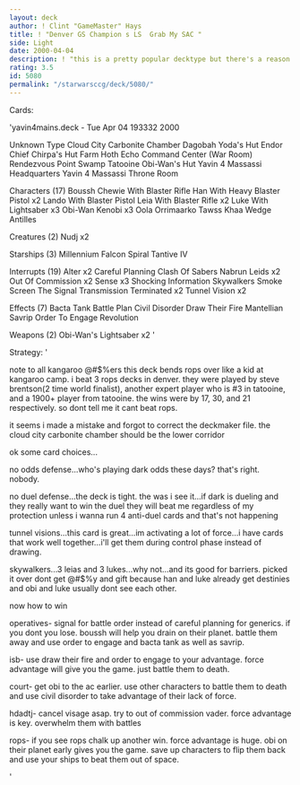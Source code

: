 ```yaml
---
layout: deck
author: ! Clint "GameMaster" Hays
title: ! "Denver GS Champion s LS  Grab My SAC "
side: Light
date: 2000-04-04
description: ! "this is a pretty popular decktype but there's a reason for that.  its the best there is.  this one is very tough."
rating: 3.5
id: 5080
permalink: "/starwarsccg/deck/5080/"
---
```

Cards: 

'yavin4mains.deck - Tue Apr 04 193332 2000


Unknown Type
Cloud City Carbonite Chamber
Dagobah Yoda's Hut
Endor Chief Chirpa's Hut
Farm
Hoth Echo Command Center (War Room)
Rendezvous Point
Swamp
Tatooine Obi-Wan's Hut
Yavin 4 Massassi Headquarters
Yavin 4 Massassi Throne Room

Characters (17)
Boussh
Chewie With Blaster Rifle
Han With Heavy Blaster Pistol  x2
Lando With Blaster Pistol
Leia With Blaster Rifle  x2
Luke With Lightsaber  x3
Obi-Wan Kenobi	x3
Oola
Orrimaarko
Tawss Khaa
Wedge Antilles

Creatures (2)
Nudj  x2

Starships (3)
Millennium Falcon
Spiral
Tantive IV

Interrupts (19)
Alter  x2
Careful Planning
Clash Of Sabers
Nabrun Leids  x2
Out Of Commission  x2
Sense  x3
Shocking Information
Skywalkers
Smoke Screen
The Signal
Transmission Terminated  x2
Tunnel Vision  x2

Effects (7)
Bacta Tank
Battle Plan
Civil Disorder
Draw Their Fire
Mantellian Savrip
Order To Engage
Revolution

Weapons (2)
Obi-Wan's Lightsaber  x2
'

Strategy: '

note to all kangaroo @#$%ers  this deck bends rops over like a kid at kangaroo camp.  i beat 3 rops decks in denver.  they were played by steve brentson(2 time world finalist), another expert player who is #3 in tatooine, and a 1900+ player from tatooine.  the wins were by 17, 30, and 21 respectively.  so dont tell me it cant beat rops.


it seems i made a mistake and forgot to correct the deckmaker file.  the cloud city carbonite chamber should be the lower corridor


ok some card choices...

no odds defense...who's playing dark odds these days?	that's right.	nobody.

no duel defense...the deck is tight.  the was i see it...if dark is dueling and they really want to win the duel they will beat me regardless of my protection unless i wanna run 4 anti-duel cards and that's not happening

tunnel visions...this card is great...im activating a lot of force...i have cards that work well together...i'll get them during control phase instead of drawing.

skywalkers...3 leias and 3 lukes...why not...and its good for barriers.  picked it over dont get @#$%y and gift because han and luke already get destinies and obi and luke usually dont see each other.


now how to win


operatives- signal for battle order instead of careful planning for generics.  if you dont you lose.  boussh will help you drain on their planet.  battle them away and use order to engage and bacta tank as well as savrip.

isb- use draw their fire and order to engage to your advantage.  force advantage will give you the game.  just battle them to death.

court- get obi to the ac earlier.  use other characters to battle them to death and use civil disorder to take advantage of their lack of force.

hdadtj- cancel visage asap.  try to out of commission vader.  force advantage is key.  overwhelm them with battles

rops- if you see rops chalk up another win.  force advantage is huge.  obi on their planet early gives you the game.  save up characters to flip them back and use your ships to beat them out of space.


'
